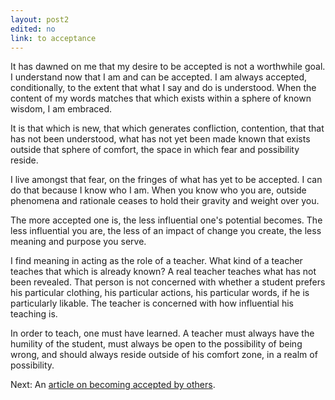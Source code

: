```yaml
---
layout: post2
edited: no
link: to acceptance
---
```


It has dawned on me that my desire to be accepted is not a worthwhile goal.
I understand now that I am and can be accepted. I am always accepted, conditionally, to the extent that what I say and do is understood. When the content of my words matches that which exists within a sphere of known wisdom, I am embraced.

It is that which is new, that which generates confliction, contention, that that has not been understood, what has not yet been made known that exists outside that sphere of comfort, the space in which fear and possibility reside.

I live amongst that fear, on the fringes of what has yet to be accepted. I can do that because I know who I am. When you know who you are, outside phenomena and rationale ceases to hold their gravity and weight over you.

The more accepted one is, the less influential one's potential becomes. The less influential you are, the less of an impact of change you create, the less meaning and purpose you serve.

I find meaning in acting as the role of a teacher. What kind of a teacher teaches that which is already known? A real teacher teaches what has not been revealed. That person is not concerned with whether a student prefers his particular clothing, his particular actions, his particular words, if he is particularly likable. The teacher is concerned with how influential his teaching is.

In order to teach, one must have learned. A teacher must always have the humility of the student, must always be open to the possibility of being wrong, and should always reside outside of his comfort zone, in a realm of possibility.

Next: An [article on becoming accepted by others](https://www.jamesbyt.es/2019/12/14/Accepting.html). 
